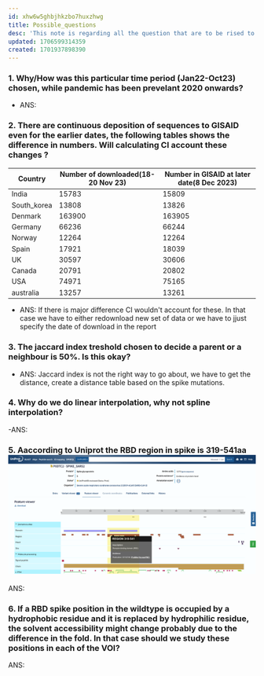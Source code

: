 ```yaml
---
id: xhw6w5ghbjhkzbo7huxzhwg
title: Possible_questions
desc: 'This note is regarding all the question that are to be rised to understand the work'
updated: 1706599314359
created: 1701937898390
---
```


### 1. Why/How was this particular time period (Jan22-Oct23) chosen, while pandemic has been prevelant 2020 onwards?

- ANS:

### 2. There are continuous deposition of sequences to GISAID even for the earlier dates, the following tables shows the difference in numbers. Will calculating CI account these changes ?

Country|Number of downloaded(18-20 Nov 23)|Number in GISAID at later date(8 Dec 2023)
-------|--------------------|------------------------------
India|15783|15809
South_korea|13808|13826
Denmark|163900|163905
Germany|66236|66244
Norway|12264|12264
Spain|17921|18039
UK|30597|30606
Canada|20791|20802
USA|74971|75165
australia|13257|13261

- ANS: If there is major difference CI wouldn't account for these. In that case we have to either redownload new set of data or we have to jjust specify the date of download in the report
  
### 3. The jaccard index treshold chosen to decide a parent or a neighbour is 50%. Is this okay?

- ANS: Jaccard index is not the right way to go about, we have to get the distance, create a distance table based on the spike mutations.

### 4. Why do we do linear interpolation, why not spline interpolation?

-ANS:

### 5. Aaccording to Uniprot the RBD region in spike  is 319-541aa ![spike rbd uniprot](assets/Pics/uniprot_spikeRBD.png)

ANS:

### 6. If a RBD spike position in the wildtype is occupied by a hydrophobic residue and it is replaced by hydrophilic residue, the solvent accessibility might change probably due to the difference in the fold.  In that case should we study these positions in each of the VOI?

ANS: